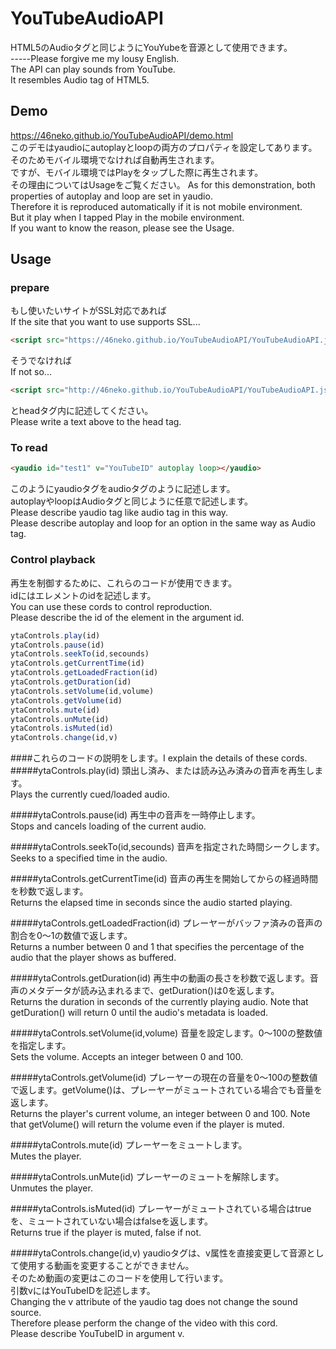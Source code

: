 ﻿YouTubeAudioAPI
====

HTML5のAudioタグと同じようにYouYubeを音源として使用できます。  
-----Please forgive me my lousy English.﻿  
The API can play sounds from YouTube.  
It resembles Audio tag of HTML5.

## Demo
https://46neko.github.io/YouTubeAudioAPI/demo.html  
このデモはyaudioにautoplayとloopの両方のプロパティを設定してあります。  
そのためモバイル環境でなければ自動再生されます。  
ですが、モバイル環境ではPlayをタップした際に再生されます。  
その理由についてはUsageをご覧ください。 
As for this demonstration, both properties of autoplay and loop are set in yaudio.  
Therefore it is reproduced automatically if it is not mobile environment.  
But it play when I tapped Play in the mobile environment.  
If you want to know the reason, please see the Usage.

## Usage
### prepare
もし使いたいサイトがSSL対応であれば  
If the site that you want to use supports SSL...

```html
<script src="https://46neko.github.io/YouTubeAudioAPI/YouTubeAudioAPI.js"></script>
```

そうでなければ  
If not so...

```html
<script src="http://46neko.github.io/YouTubeAudioAPI/YouTubeAudioAPI.js"></script>
```

とheadタグ内に記述してください。  
Please write a text above to the head tag.

### To read

```html
<yaudio id="test1" v="YouTubeID" autoplay loop></yaudio>
```

このようにyaudioタグをaudioタグのように記述します。  
autoplayやloopはAudioタグと同じように任意で記述します。  
Please describe yaudio tag like audio tag in this way.  
Please describe autoplay and loop for an option in the same way as Audio tag.

### Control playback
再生を制御するために、これらのコードが使用できます。  
idにはエレメントのidを記述します。  
You can use these cords to control reproduction.  
Please describe the id of the element in the argument id.

```javascript
ytaControls.play(id)
ytaControls.pause(id)
ytaControls.seekTo(id,secounds)
ytaControls.getCurrentTime(id)
ytaControls.getLoadedFraction(id)
ytaControls.getDuration(id)
ytaControls.setVolume(id,volume)
ytaControls.getVolume(id)
ytaControls.mute(id)
ytaControls.unMute(id)
ytaControls.isMuted(id)
ytaControls.change(id,v)
```

####これらのコードの説明をします。I explain the details of these cords.
#####ytaControls.play(id)
頭出し済み、または読み込み済みの音声を再生します。  
Plays the currently cued/loaded audio.  

#####ytaControls.pause(id)
再生中の音声を一時停止します。  
Stops and cancels loading of the current audio.  

#####ytaControls.seekTo(id,secounds)
音声を指定された時間シークします。  
Seeks to a specified time in the audio.  

#####ytaControls.getCurrentTime(id)
音声の再生を開始してからの経過時間を秒数で返します。  
Returns the elapsed time in seconds since the audio started playing.  

#####ytaControls.getLoadedFraction(id)
プレーヤーがバッファ済みの音声の割合を0～1の数値で返します。  
Returns a number between 0 and 1 that specifies the percentage of the audio that the player shows as buffered.  

#####ytaControls.getDuration(id)
再生中の動画の長さを秒数で返します。音声のメタデータが読み込まれるまで、getDuration()は0を返します。  
Returns the duration in seconds of the currently playing audio. Note that getDuration() will return 0 until the audio's metadata is loaded.  

#####ytaControls.setVolume(id,volume)
音量を設定します。0～100の整数値を指定します。  
Sets the volume. Accepts an integer between 0 and 100.  

#####ytaControls.getVolume(id)
プレーヤーの現在の音量を0～100の整数値で返します。getVolume()は、プレーヤーがミュートされている場合でも音量を返します。  
Returns the player's current volume, an integer between 0 and 100. Note that getVolume() will return the volume even if the player is muted.  

#####ytaControls.mute(id)
プレーヤーをミュートします。  
Mutes the player.  

#####ytaControls.unMute(id)
プレーヤーのミュートを解除します。  
Unmutes the player.    

#####ytaControls.isMuted(id)
プレーヤーがミュートされている場合はtrueを、ミュートされていない場合はfalseを返します。  
Returns true if the player is muted, false if not.  

#####ytaControls.change(id,v)
yaudioタグは、v属性を直接変更して音源として使用する動画を変更することができません。  
そのため動画の変更はこのコードを使用して行います。  
引数vにはYouTubeIDを記述します。  
Changing the v attribute of the yaudio tag does not change the sound source.  
Therefore please perform the change of the video with this cord.  
Please describe YouTubeID in argument v.